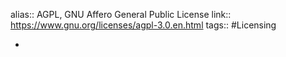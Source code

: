 alias:: AGPL, GNU Affero General Public License
link:: https://www.gnu.org/licenses/agpl-3.0.en.html
tags:: #Licensing

-
